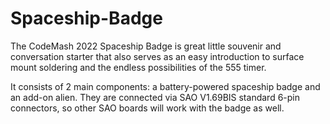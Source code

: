 # Spaceship-Badge

The CodeMash 2022 Spaceship Badge is great little souvenir and conversation starter that also serves
as an easy introduction to surface mount soldering and the endless possibilities of the 555 timer.

It consists of 2 main components: a battery-powered spaceship badge and an add-on alien. They are
connected via SAO V1.69BIS standard 6-pin connectors, so other SAO boards will work with the
badge as well.
